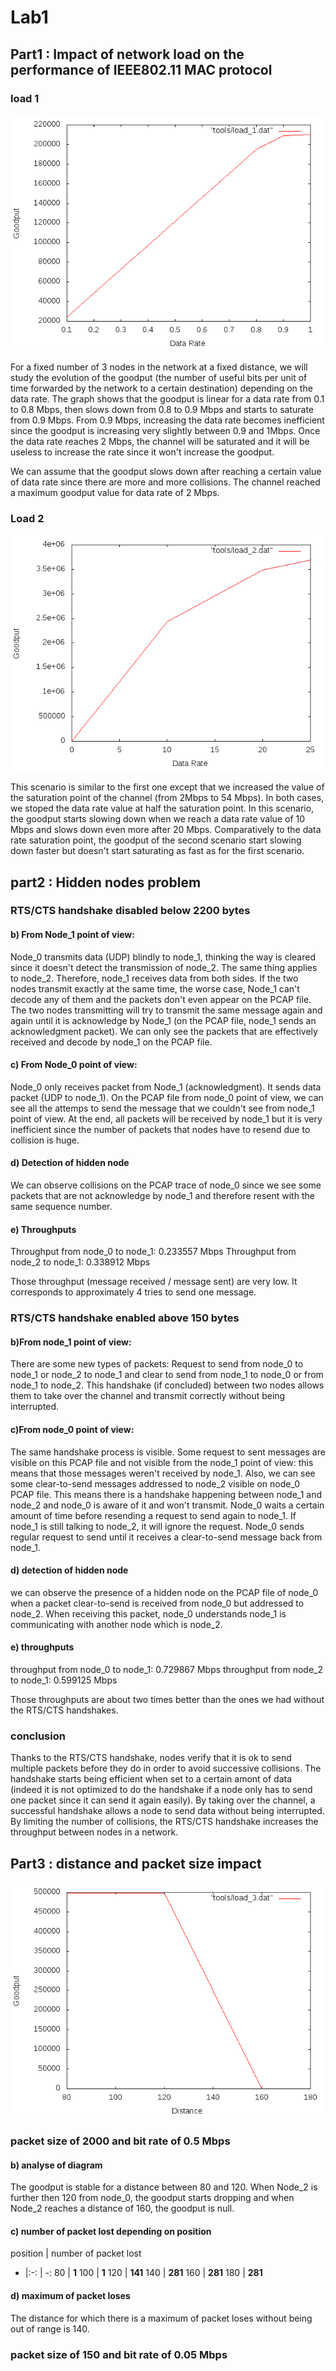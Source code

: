# Lab1

## Part1 : Impact of network load on the performance of IEEE802.11 MAC protocol

### load 1

![Load_1](img/load_1.png "load_1.png")

For a fixed number of 3 nodes in the network at a fixed distance, we will study the evolution of the goodput (the number of useful bits per unit of time forwarded by the network to a certain destination) depending on the data rate.
The graph shows that the goodput is linear for a data rate from 0.1 to 0.8 Mbps, then slows down from 0.8 to 0.9 Mbps and starts to saturate from 0.9 Mbps.
From 0.9 Mbps, increasing the data rate becomes inefficient since the goodput is increasing very slightly between 0.9 and 1Mbps.
Once the data rate reaches 2 Mbps, the channel will be saturated and it will be useless to increase the rate since it won't increase the goodput.

We can assume that the goodput slows down after reaching a certain value of data rate since there are more and more collisions. The channel reached a maximum goodput value for data rate of 2 Mbps.


### Load 2

![Load_2](img/load_2.png "load_2.png")


This scenario is similar to the first one except that we increased the value of the saturation point of the channel (from 2Mbps to 54 Mbps). In both cases, we stoped the data rate value at half the saturation point. In this scenario, the goodput starts slowing down when we reach a data rate value of 10 Mbps and slows down even more after 20 Mbps. Comparatively to the data rate saturation point, the goodput of the second scenario start slowing down faster but doesn't start saturating as fast as for the first scenario.

## part2 : Hidden nodes problem

### RTS/CTS handshake disabled below 2200 bytes

#### b) From Node_1 point of view:

Node_0 transmits data (UDP) blindly to node_1, thinking the way is cleared since it doesn't detect the transmission of node_2. The same thing applies to node_2. Therefore, node_1 receives data from both sides. If the two nodes transmit exactly at the same time, the worse case, Node_1 can't decode any of them and the packets don't even appear on the PCAP file. The two nodes transmitting will try to transmit the same message again and again until it is acknowledge by Node_1 (on the PCAP file, node_1 sends an acknowledgment packet). We can only see the packets that are effectively received and decode by node_1 on the PCAP file.

#### c) From Node_0 point of view:

Node_0 only receives packet from Node_1 (acknowledgment). It sends data packet (UDP to node_1). On the PCAP file from node_0 point of view, we can see all the attemps to send the message that we couldn't see from node_1 point of view. At the end, all packets will be received by node_1 but it is very inefficient since the number of packets that nodes have to resend due to collision is huge.

#### d) Detection of hidden node

We can observe collisions on the PCAP trace of node_0 since we see some packets that are not acknowledge by node_1 and therefore resent with the same sequence number.

#### e) Throughputs

   Throughput from node_0 to node_1: 0.233557 Mbps
   Throughput from node_2 to node_1: 0.338912 Mbps

   Those throughput (message received / message sent) are very low. It corresponds to approximately 4 tries to send one message.

### RTS/CTS handshake enabled above 150 bytes

#### b)From node_1 point of view:

There are some new types of packets: Request to send from node_0 to node_1 or node_2 to node_1 and clear to send from node_1 to node_0 or from node_1 to node_2. This handshake (if concluded) between two nodes allows them to take over the channel and transmit correctly without being interrupted.


#### c)From node_0 point of view:

The same handshake process is visible. Some request to sent messages are visible on this PCAP file and not visible from the node_1 point of view: this means that those messages weren't received by node_1. Also, we can see some clear-to-send messages addressed to node_2 visible on node_0 PCAP file. This means there is a handshake happening between node_1 and node_2 and node_0 is aware of it and won't transmit. Node_0 waits a certain amount of time before resending a request to send again to node_1. If node_1 is still talking to node_2, it will ignore the request. Node_0 sends regular request to send until it receives a clear-to-send message back from node_1.

#### d) detection of hidden node

we can observe the presence of a hidden node on the PCAP file of node_0 when a packet clear-to-send is received from node_0 but addressed to node_2. When receiving this packet, node_0 understands node_1 is communicating with another node which is node_2.


#### e) throughputs

  throughput from node_0 to node_1: 0.729867 Mbps
  throughput from node_2 to node_1: 0.599125 Mbps

Those throughputs are about two times better than the ones we had without the RTS/CTS handshakes.

### conclusion

Thanks to the RTS/CTS handshake, nodes verify that it is ok to send multiple packets before they do in order to avoid successive collisions. The handshake starts being efficient when set to a certain amont of data (indeed it is not optimized to do the handshake if a node only has to send one packet since it can send it again easily). By taking over the channel, a successful handshake allows a node to send data without being interrupted. By limiting the number of collisions, the RTS/CTS handshake increases the throughput between nodes in a network.

##  Part3 : distance and packet size impact


![Load_3](img/load_3.png "load_3.png")


### packet size of 2000 and bit rate of 0.5 Mbps

#### b) analyse of diagram

 The goodput is stable for a distance between 80 and 120. When Node_2 is further then 120 from node_0, the goodput starts dropping and when Node_2 reaches a distance of 160, the goodput is null.

#### c) number of packet lost depending on position

position | number of packet lost
- |:-: | -:
80 | **1**
100 | **1**
120 | **141**
140 | **281**
160 | **281**
180 | **281**


#### d) maximum of packet loses

The distance for which there is a maximum of packet loses without being out of range is 140.


### packet size of 150 and bit rate of 0.05 Mbps
